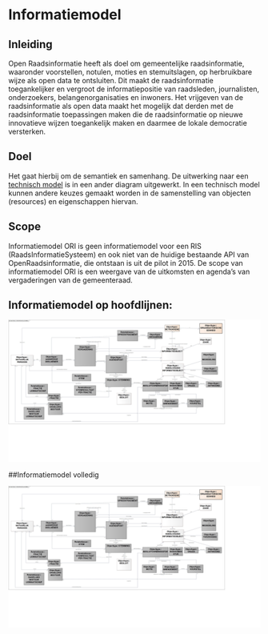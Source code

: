 # Informatiemodel

## Inleiding
Open Raadsinformatie heeft als doel om gemeentelijke raadsinformatie, waaronder voorstellen, notulen, moties en stemuitslagen, op herbruikbare wijze als open data te ontsluiten. Dit maakt de raadsinformatie toegankelijker en vergroot de informatiepositie van raadsleden, journalisten, onderzoekers, belangenorganisaties en inwoners. Het vrijgeven van de raadsinformatie als open data maakt het mogelijk dat derden met de raadsinformatie toepassingen maken die de raadsinformatie op nieuwe innovatieve wijzen toegankelijk maken en daarmee de lokale democratie versterken.  

## Doel

Het gaat hierbij om de semantiek en samenhang. De uitwerking naar een [technisch model](./Uitwisselingsmodel.md) is in een ander diagram uitgewerkt. In een technisch model kunnen andere keuzes gemaakt worden in de samenstelling van objecten (resources) en eigenschappen hiervan.

## Scope

Informatiemodel ORI is geen informatiemodel voor een RIS (RaadsInformatieSysteem) en ook niet van de huidige bestaande API van OpenRaadsinformatie, die ontstaan is uit de pilot in 2015. De scope van informatiemodel ORI is een weergave van de uitkomsten en agenda’s van vergaderingen van de gemeenteraad.

## Informatiemodel op hoofdlijnen:

![Informatiemodel op hoofdlijnen Open Raadsinformatie](https://github.com/VNG-Realisatie/ODS-Open-Raadsinformatie/blob/master/docs/Open%20Raads-%20en%20StatenInformatie%20op%20hoofdlijnen.jpg)

##Informatiemodel volledig

![Informatiemodel volledig Open Raadsinformatie](https://github.com/VNG-Realisatie/ODS-Open-Raadsinformatie/blob/master/docs/Open%20Raads-%20en%20StatenInformatie%20op%20hoofdlijnen.jpg)

